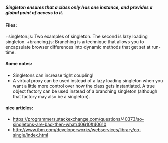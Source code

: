 ##### Singleton ensures that a class only has one instance, and provides a global point of access to it.

#### Files:
+singleton.js: Two examples of singleton. The second is lazy loading singleton.
+brancing.js: Branching is a technique that allows you to encapsulate browser differences into dynamic methods that get set at run-time.

#### Some notes:
+ Singletons can increase tight coupling!
+ A virtual proxy can be used instead of a lazy loading singleton when you want a little more control over how the class gets instantiated. A true object factory can be used instead of a branching singleton (although that factory may also be a singleton).

#### nice articles:
+ https://programmers.stackexchange.com/questions/40373/so-singletons-are-bad-then-what/40610#40610
+ http://www.ibm.com/developerworks/webservices/library/co-single/index.html
